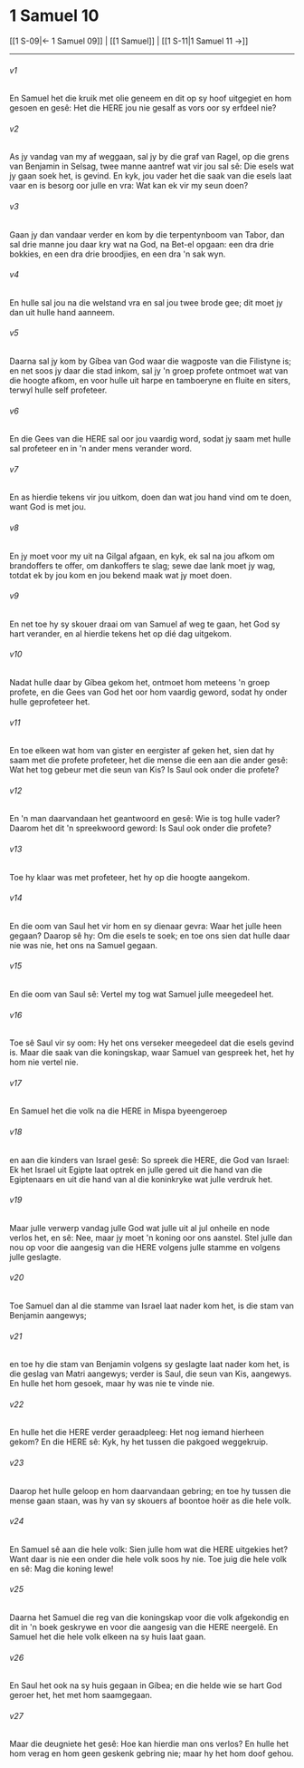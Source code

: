 # 1 Samuel 10

[[1 S-09|← 1 Samuel 09]] | [[1 Samuel]] | [[1 S-11|1 Samuel 11 →]]
***

###### v1
En Samuel het die kruik met olie geneem en dit op sy hoof uitgegiet en hom gesoen en gesê: Het die HERE jou nie gesalf as vors oor sy erfdeel nie? 
###### v2
As jy vandag van my af weggaan, sal jy by die graf van Ragel, op die grens van Benjamin in Selsag, twee manne aantref wat vir jou sal sê: Die esels wat jy gaan soek het, is gevind. En kyk, jou vader het die saak van die esels laat vaar en is besorg oor julle en vra: Wat kan ek vir my seun doen? 
###### v3
Gaan jy dan vandaar verder en kom by die terpentynboom van Tabor, dan sal drie manne jou daar kry wat na God, na Bet-el opgaan: een dra drie bokkies, en een dra drie broodjies, en een dra 'n sak wyn. 
###### v4
En hulle sal jou na die welstand vra en sal jou twee brode gee; dit moet jy dan uit hulle hand aanneem. 
###### v5
Daarna sal jy kom by Gíbea van God waar die wagposte van die Filistyne is; en net soos jy daar die stad inkom, sal jy 'n groep profete ontmoet wat van die hoogte afkom, en voor hulle uit harpe en tamboeryne en fluite en siters, terwyl hulle self profeteer. 
###### v6
En die Gees van die HERE sal oor jou vaardig word, sodat jy saam met hulle sal profeteer en in 'n ander mens verander word. 
###### v7
En as hierdie tekens vir jou uitkom, doen dan wat jou hand vind om te doen, want God is met jou. 
###### v8
En jy moet voor my uit na Gilgal afgaan, en kyk, ek sal na jou afkom om brandoffers te offer, om dankoffers te slag; sewe dae lank moet jy wag, totdat ek by jou kom en jou bekend maak wat jy moet doen. 
###### v9
En net toe hy sy skouer draai om van Samuel af weg te gaan, het God sy hart verander, en al hierdie tekens het op dié dag uitgekom. 
###### v10
Nadat hulle daar by Gíbea gekom het, ontmoet hom meteens 'n groep profete, en die Gees van God het oor hom vaardig geword, sodat hy onder hulle geprofeteer het. 
###### v11
En toe elkeen wat hom van gister en eergister af geken het, sien dat hy saam met die profete profeteer, het die mense die een aan die ander gesê: Wat het tog gebeur met die seun van Kis? Is Saul ook onder die profete? 
###### v12
En 'n man daarvandaan het geantwoord en gesê: Wie is tog hulle vader? Daarom het dit 'n spreekwoord geword: Is Saul ook onder die profete? 
###### v13
Toe hy klaar was met profeteer, het hy op die hoogte aangekom. 
###### v14
En die oom van Saul het vir hom en sy dienaar gevra: Waar het julle heen gegaan? Daarop sê hy: Om die esels te soek; en toe ons sien dat hulle daar nie was nie, het ons na Samuel gegaan. 
###### v15
En die oom van Saul sê: Vertel my tog wat Samuel julle meegedeel het. 
###### v16
Toe sê Saul vir sy oom: Hy het ons verseker meegedeel dat die esels gevind is. Maar die saak van die koningskap, waar Samuel van gespreek het, het hy hom nie vertel nie. 
###### v17
En Samuel het die volk na die HERE in Mispa byeengeroep 
###### v18
en aan die kinders van Israel gesê: So spreek die HERE, die God van Israel: Ek het Israel uit Egipte laat optrek en julle gered uit die hand van die Egiptenaars en uit die hand van al die koninkryke wat julle verdruk het. 
###### v19
Maar julle verwerp vandag julle God wat julle uit al jul onheile en node verlos het, en sê: Nee, maar jy moet 'n koning oor ons aanstel. Stel julle dan nou op voor die aangesig van die HERE volgens julle stamme en volgens julle geslagte. 
###### v20
Toe Samuel dan al die stamme van Israel laat nader kom het, is die stam van Benjamin aangewys; 
###### v21
en toe hy die stam van Benjamin volgens sy geslagte laat nader kom het, is die geslag van Matri aangewys; verder is Saul, die seun van Kis, aangewys. En hulle het hom gesoek, maar hy was nie te vinde nie. 
###### v22
En hulle het die HERE verder geraadpleeg: Het nog iemand hierheen gekom? En die HERE sê: Kyk, hy het tussen die pakgoed weggekruip. 
###### v23
Daarop het hulle geloop en hom daarvandaan gebring; en toe hy tussen die mense gaan staan, was hy van sy skouers af boontoe hoër as die hele volk. 
###### v24
En Samuel sê aan die hele volk: Sien julle hom wat die HERE uitgekies het? Want daar is nie een onder die hele volk soos hy nie. Toe juig die hele volk en sê: Mag die koning lewe! 
###### v25
Daarna het Samuel die reg van die koningskap voor die volk afgekondig en dit in 'n boek geskrywe en voor die aangesig van die HERE neergelê. En Samuel het die hele volk elkeen na sy huis laat gaan. 
###### v26
En Saul het ook na sy huis gegaan in Gíbea; en die helde wie se hart God geroer het, het met hom saamgegaan. 
###### v27
Maar die deugniete het gesê: Hoe kan hierdie man ons verlos? En hulle het hom verag en hom geen geskenk gebring nie; maar hy het hom doof gehou. 
